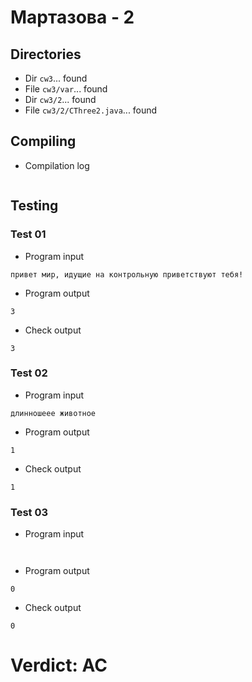 # Мартазова - 2
## Directories
- Dir `cw3`... found
- File `cw3/var`... found
- Dir `cw3/2`... found
- File `cw3/2/CThree2.java`... found
## Compiling
- Compilation log
```

```
## Testing
### Test 01
- Program input
```
привет мир, идущие на контрольную приветствуют тебя!

```
- Program output
```
3

```
- Check output
```
3

```
### Test 02
- Program input
```
длинношеее животное

```
- Program output
```
1

```
- Check output
```
1

```
### Test 03
- Program input
```


```
- Program output
```
0

```
- Check output
```
0

```
# Verdict: AC
